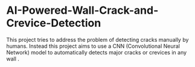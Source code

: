 # AI-Powered-Wall-Crack-and-Crevice-Detection
This project tries to address the problem of detecting cracks manually by humans. Instead this project aims to use a CNN  (Convolutional Neural Network) model to automatically detects major cracks or crevices in any wall .

